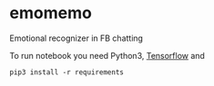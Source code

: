 # emomemo
Emotional recognizer in FB chatting

To run notebook you need Python3, 
<a href="https://www.tensorflow.org/install/">Tensorflow</a> and 

```pip3 install -r requirements```
